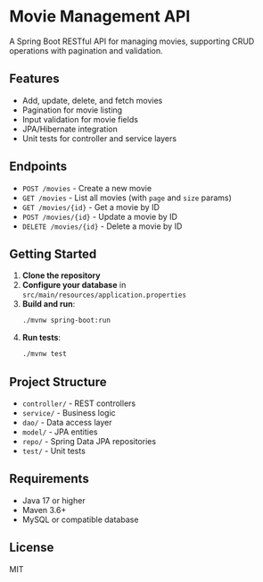 # Movie Management API

A Spring Boot RESTful API for managing movies, supporting CRUD operations with pagination and validation.

## Features
- Add, update, delete, and fetch movies
- Pagination for movie listing
- Input validation for movie fields
- JPA/Hibernate integration
- Unit tests for controller and service layers

## Endpoints
- `POST /movies` - Create a new movie
- `GET /movies` - List all movies (with `page` and `size` params)
- `GET /movies/{id}` - Get a movie by ID
- `POST /movies/{id}` - Update a movie by ID
- `DELETE /movies/{id}` - Delete a movie by ID

## Getting Started
1. **Clone the repository**
2. **Configure your database** in `src/main/resources/application.properties`
3. **Build and run**:
   ```sh
   ./mvnw spring-boot:run
   ```
4. **Run tests**:
   ```sh
   ./mvnw test
   ```

## Project Structure
- `controller/` - REST controllers
- `service/` - Business logic
- `dao/` - Data access layer
- `model/` - JPA entities
- `repo/` - Spring Data JPA repositories
- `test/` - Unit tests

## Requirements
- Java 17 or higher
- Maven 3.6+
- MySQL or compatible database

## License
MIT
